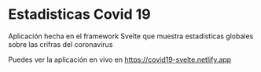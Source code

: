 # Estadisticas Covid 19


Aplicación hecha en el framework Svelte que muestra estadísticas globales sobre las crifras  del coronavirus

Puedes ver la aplicación en vivo en https://covid19-svelte.netlify.app
